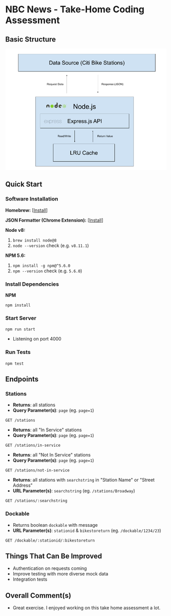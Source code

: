 # NBC News - Take-Home Coding Assessment

## Basic Structure
![Basic Structure](NBCTakeHomeDiagram.png)

## Quick Start

### Software Installation

**Homebrew:** [[Install](https://docs.brew.sh/Installation.html)]

**JSON Formatter (Chrome Extension):** [[Install](https://chrome.google.com/webstore/detail/json-formatter/bcjindcccaagfpapjjmafapmmgkkhgoa?hl=en)]

**Node v8:**

1. `brew install node@8`
1. `node --version` check (e.g. `v8.11.1`)

**NPM 5.6:**

1. `npm install -g npm@^5.6.0`
1. `npm --version` check (e.g. `5.6.0`)

### Install Dependencies

**NPM**
```
npm install
```

### Start Server
```
npm run start
```
* Listening on port 4000

### Run Tests
```
npm test
```

## Endpoints

### Stations
* **Returns**: all stations
* **Query Parameter(s)**: `page` (eg. `page=1`)
```
GET /stations
```

* **Returns**: all "In Service" stations
* **Query Parameter(s)**: `page` (eg. `page=1`)
```
GET /stations/in-service
```

* **Returns**: all "Not In Service" stations
* **Query Parameter(s)**: `page` (eg. `page=1`)
```
GET /stations/not-in-service
```

* **Returns**: all stations with `searchstring` in "Station Name" or "Street Address"
* **URL Parameter(s)**: `searchstring` (eg. `/stations/Broadway`)
```
GET /stations/:searchstring
```

### Dockable
* Returns boolean `dockable` with message
* **URL Parameter(s)**: `stationid` & `bikestoreturn` (eg. `/dockable/1234/23`)
```
GET /dockable/:stationid/:bikestoreturn
```

## Things That Can Be Improved
* Authentication on requests coming
* Improve testing with more diverse mock data
* Integration tests

## Overall Comment(s)
* Great exercise. I enjoyed working on this take home assessment a lot.
 
